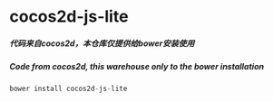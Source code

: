 # cocos2d-js-lite
##### 代码来自cocos2d，本仓库仅提供给bower安装使用
##### Code from cocos2d, this warehouse only to the bower installation
```js
bower install cocos2d-js-lite
```
